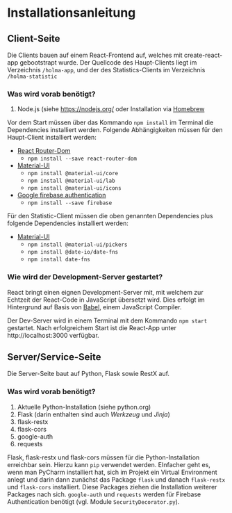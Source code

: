 # Installationsanleitung

## Client-Seite 
Die Clients bauen auf einem React-Frontend auf, welches mit create-react-app gebootstrapt wurde. Der Quellcode des Haupt-Clients liegt im Verzeichnis 
`/holma-app`, und der des Statistics-Clients im Verzeichnis `/holma-statistic`

### Was wird vorab benötigt?
1. Node.js (siehe https://nodejs.org/ oder Installation via [Homebrew](https://brew.sh) 

Vor dem Start müssen über das Kommando `npm install` im Terminal die Dependencies installiert werden. 
Folgende Abhängigkeiten müssen für den Haupt-Client installiert werden:
- [React Router-Dom](https://reacttraining.com/react-router/web/guides/quick-start)
  - `npm install --save react-router-dom`
- [Material-UI](https://material-ui.com)
  - `npm install @material-ui/core`
  - `npm install @material-ui/lab`
  - `npm install @material-ui/icons`
- [Google firebase authentication](https://firebase.google.com/docs/web/setup)
  - `npm install --save firebase`

Für den Statistic-Client müssen die oben genannten Dependencies plus folgende 
Dependencies installiert werden:

- [Material-UI](https://material-ui.com)
    - `npm install @material-ui/pickers`
    - `npm install @date-io/date-fns`
    - `npm install date-fns`
### Wie wird der Development-Server gestartet?
React bringt einen eignen Development-Server mit, mit welchem zur Echtzeit der React-Code in JavaScript übersetzt wird. Dies erfolgt im Hintergrund auf Basis von [Babel](https://babeljs.io), einem JavaScript Compiler.

Der Dev-Server wird in einem Terminal mit dem Kommando `npm start` gestartet. Nach erfolgreichem Start ist die React-App unter http://localhost:3000 verfügbar.

## Server/Service-Seite
Die Server-Seite baut auf Python, Flask sowie RestX auf.

### Was wird vorab benötigt?
1. Aktuelle Python-Installation (siehe python.org)
2. Flask (darin enthalten sind auch *Werkzeug* und *Jinja*)
3. flask-restx
4. flask-cors 
5. google-auth
6. requests

Flask, flask-restx und flask-cors müssen für die Python-Installation erreichbar sein. 
Hierzu kann ```pip``` verwendet werden. EInfacher geht es, wenn man PyCharm
installiert hat, sich im Projekt ein Virtual Environment anlegt und darin dann
zunächst das Package ```flask``` und danach ```flask-restx``` und ```flask-cors``` 
installiert. Diese Packages ziehen die Installation weiterer Packages nach sich.
```google-auth``` und ```requests``` werden für Firebase Authentication benötigt (vgl.
Module ```SecurityDecorator.py```).

